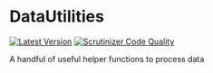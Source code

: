 # DataUtilities

[![Latest Version](https://img.shields.io/packagist/v/battis/data-utilities.svg)](https://packagist.org/packages/battis/data-utilities)
[![Scrutinizer Code Quality](https://scrutinizer-ci.com/g/battis/data-utilities/badges/quality-score.png?b=master)](https://scrutinizer-ci.com/g/battis/data-utilities/?branch=master)

A handful of useful helper functions to process data
